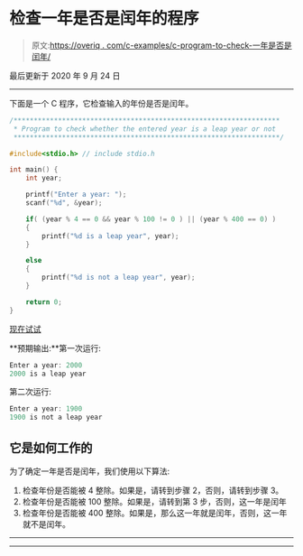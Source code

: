 # 检查一年是否是闰年的程序

> 原文:[https://overiq . com/c-examples/c-program-to-check-一年是否是闰年/](https://overiq.com/c-examples/c-program-to-check-whether-a-year-is-a-leap-year/)

最后更新于 2020 年 9 月 24 日

* * *

下面是一个 C 程序，它检查输入的年份是否是闰年。

```c
/******************************************************************
 * Program to check whether the entered year is a leap year or not
 ******************************************************************/

#include<stdio.h> // include stdio.h

int main() {
    int year;    

    printf("Enter a year: ");
    scanf("%d", &year);

    if( (year % 4 == 0 && year % 100 != 0 ) || (year % 400 == 0) )
    {
        printf("%d is a leap year", year);
    }

    else
    {
        printf("%d is not a leap year", year);
    }

    return 0;
}

```

[现在试试](https://overiq.com/c-online-compiler/k7Y/)

**预期输出:**第一次运行:

```c
Enter a year: 2000
2000 is a leap year

```

第二次运行:

```c
Enter a year: 1900
1900 is not a leap year

```

## 它是如何工作的

为了确定一年是否是闰年，我们使用以下算法:

1.  检查年份是否能被 4 整除。如果是，请转到步骤 2，否则，请转到步骤 3。
2.  检查年份是否能被 100 整除。如果是，请转到第 3 步，否则，这一年是闰年
3.  检查年份是否能被 400 整除。如果是，那么这一年就是闰年，否则，这一年就不是闰年。

* * *

* * *